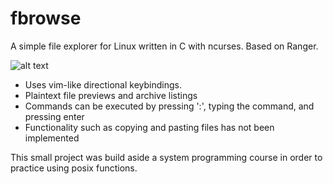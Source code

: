 # fbrowse
A simple file explorer for Linux written in C with ncurses. Based on Ranger.

![alt text](fbrowse_screenshot.jpg?raw=true)

* Uses vim-like directional keybindings. 
* Plaintext file previews and archive listings
* Commands can be executed by pressing ':', typing the command, and pressing enter
* Functionality such as copying and pasting files has not been implemented

This small project was build aside a system programming course in order to practice using posix functions.
